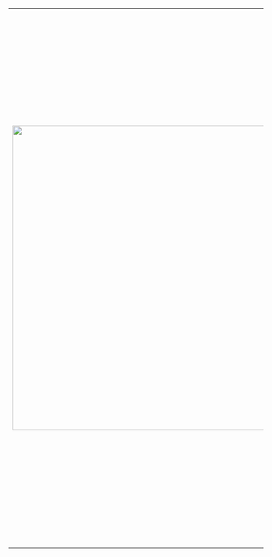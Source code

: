 <table>
<tr>
<td width="600px"><img src="https://s9.gifyu.com/images/code-4.md.gif" heigth="300px" width="600px" height="600px">
 </td>
<td width="400px"; background-color="#1C1E21">
 Olá, meu nome é Lais e sou Desenvolvedora Front end e UI Designer. Estou cursando em Análise e Desenvolvimento de sistemas.  Desde que tivo o primeiro contato com front-end percebi que é onde quero focar meus  estudos, e abranger meus conhecimentos, pretendo estudar as tecnologias mais modernas do mercado e evoluir sempre !.
            <h2 color="blue">
                🔥Habilidades</h2>
            HTML5, CSS3, SASS, Javascript ES6 +, SQL, UI / UX nodeJS.
            <h2>
                🚀Pretendo Aprender</h2>
            ReactJS, React Native, SEO e afins.
            <h2> 📫Quer Falar Comigo?</h2>
   Me mande mensagem em alguma dessas redes sociais abaixo! <br>
</td>
</tr>
</table>

